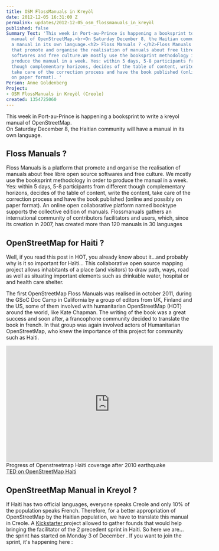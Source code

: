 ```yaml
---
title: OSM FlossManuals in Kreyòl
date: 2012-12-05 16:31:00 Z
permalink: updates/2012-12-05_osm_flossmanuals_in_kreyòl
published: false
Summary Text: 'This week in Port-au-Prince is happening a booksprint to write a kreyol
  manual of OpenStreetMap.<br>On Saturday December 8, the Haitian community will have
  a manual in its own language.<h2> Floss Manuals ? </h2>Floss Manuals is a platform
  that promote and organise the realisation of manuals about free libre open source
  softwares and free culture.We mostly use the booksprint methodology in order to
  produce the manual in a week. Yes: within 5 days, 5-8 participants from different
  though complementary horizons, decides of the table of content, write the content,
  take care of the correction process and have the book published (online and possibly
  on paper format). '
Person: Anne Goldenberg
Project:
- OSM FlossManuals in Kreyòl (Creole)
created: 1354725060
---
```


<p>This week in Port-au-Prince is happening a booksprint to write a kreyol manual of OpenStreetMap.<br> On Saturday December 8, the Haitian community will have a manual in its own language.</p><h2>Floss Manuals ?</h2><p>Floss Manuals is a platform that promote and organise the realisation of manuals about free libre open source softwares and free culture. We mostly use the booksprint methodology in order to produce the manual in a week. Yes: within 5 days, 5-8 participants from different though complementary horizons, decides of the table of content, write the content, take care of the correction process and have the book published (online and possibly on paper format). An online open collaborative platform named booktype supports the collective edition of manuals. Flossmanuals gathers an international community of contributors facilitators and users, which, since its creation in 2007, has created more than 120 manuals in 30 languages</p><h2>OpenStreetMap for Haiti ?</h2><p>Well, if you read this post in HOT, you already know about it...and probably why is it so important for Haïti... This collaborative open source mapping project allows inhabitants of a place (and visitors) to draw path, ways, road as well as situating important elements such as drinkable water, hospital or and health care shelter.</p><p>The first OpenStreetMap Floss Manuals was realised in october 2011, during the GSoC Doc Camp in California by a group of editors from UK, Finland and the US, some of them involved with humanitarian OpenStreetMap (HOT) around the world, like Kate Chapman. The writing of the book was a great success and soon after, a francophone community decided to translate the book in french. In that group was again involved actors of Humanitarian OpenStreetMap, who knew the importance of this project for community such as Haiti.</p><p><iframe src="http://www.youtube.com/embed/OF-JuFxhDT8" height="315" width="560" frameborder="0"></iframe><br> Progress of Openstreetmap Haïti coverage after 2010 earthquake <br> <a href="http://itoworld.blogspot.com/2010/02/ito-world-at-ted-2010-project-haiti.html">TED on OpenStreetMap Haiti </a></p><h2>OpenStreetMap Manual in Kreyol ?</h2><p>If Haiti has two official languages, everyone speaks Creole and only 10% of the population speaks French. Therefore, for a better appropriation of OpenStreetMap by the Haitian population, we have to translate this manual in Creole. A <a href="http://www.kickstarter.com/projects/wonderchook/first-free-haiti-creole-openstreetmap-bookl">Kickstarter </a> project allowed to gather founds that would help bringing the facilitator of the 2 precedent sprint in Haiti. So here we are... the sprint has started on Monday 3 of December . If you want to join the sprint, it's happening here :</p>
